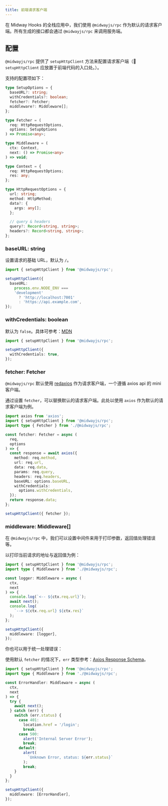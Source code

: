 ```yaml
---
title: 前端请求客户端
---
```


在 Midway Hooks 的全栈应用中，我们使用 `@midwayjs/rpc` 作为默认的请求客户端。所有生成的接口都会通过 `@midwayjs/rpc` 来调用服务端。

## 配置

`@midwayjs/rpc` 提供了 `setupHttpClient` 方法来配置请求客户端（📢 `setupHttpClient` 应放置于前端代码的入口处。）。

支持的配置项如下：

```ts
type SetupOptions = {
  baseURL?: string;
  withCredentials?: boolean;
  fetcher?: Fetcher;
  middleware?: Middleware[];
};

type Fetcher = (
  req: HttpRequestOptions,
  options: SetupOptions
) => Promise<any>;

type Middleware = (
  ctx: Context,
  next: () => Promise<any>
) => void;

type Context = {
  req: HttpRequestOptions;
  res: any;
};

type HttpRequestOptions = {
  url: string;
  method: HttpMethod;
  data?: {
    args: any[];
  };

  // query & headers
  query?: Record<string, string>;
  headers?: Record<string, string>;
};
```

### baseURL: string

设置请求的基础 URL，默认为 `/`。

```ts
import { setupHttpClient } from '@midwayjs/rpc';

setupHttpClient({
  baseURL:
    process.env.NODE_ENV ===
    'development'
      ? 'http://localhost:7001'
      : 'https://api.example.com',
});
```

### withCredentials: boolean

默认为 `false`。具体可参考：[MDN](https://developer.mozilla.org/zh-CN/docs/Web/API/XMLHttpRequest/withCredentials)

```ts
import { setupHttpClient } from '@midwayjs/rpc';

setupHttpClient({
  withCredentials: true,
});
```

### fetcher: Fetcher

`@midwayjs/rpc` 默认使用 [redaxios](https://github.com/developit/redaxios) 作为请求客户端，一个遵循 axios api 的 mini 客户端。

通过设置 `fetcher`，可以替换默认的请求客户端。此处以使用 `axios` 作为默认的请求客户端为例。

```ts
import axios from 'axios';
import { setupHttpClient } from '@midwayjs/rpc';
import type { Fetcher } from './@midwayjs/rpc';

const fetcher: Fetcher = async (
  req,
  options
) => {
  const response = await axios({
    method: req.method,
    url: req.url,
    data: req.data,
    params: req.query,
    headers: req.headers,
    baseURL: options.baseURL,
    withCredentials:
      options.withCredentials,
  });
  return response.data;
};

setupHttpClient({ fetcher });
```

### middleware: Middleware[]

在 `@midwayjs/rpc` 中，我们可以设置中间件来用于打印参数，返回值处理错误等。

以打印当前请求的地址与返回值为例：

```ts
import { setupHttpClient } from '@midwayjs/rpc';
import type { Middleware } from './@midwayjs/rpc';

const logger: Middleware = async (
  ctx,
  next
) => {
  console.log(`<-- ${ctx.req.url}`);
  await next();
  console.log(
    `--> ${ctx.req.url} ${ctx.res}`
  );
};

setupHttpClient({
  middleware: [logger],
});
```

你也可以用于统一处理错误：

使用默认 `fetcher` 的情况下，`err` 类型参考：[Axios Response Schema](https://axios-http.com/docs/res_schema)。

```ts
import { setupHttpClient } from '@midwayjs/rpc';
import type { Middleware } from './@midwayjs/rpc';

const ErrorHandler: Middleware = async (
  ctx,
  next
) => {
  try {
    await next();
  } catch (err) {
    switch (err.status) {
      case 401:
        location.href = '/login';
        break;
      case 500:
        alert('Internal Server Error');
        break;
      default:
        alert(
          `Unknown Error, status: ${err.status}`
        );
        break;
    }
  }
};

setupHttpClient({
  middleware: [ErrorHandler],
});
```
